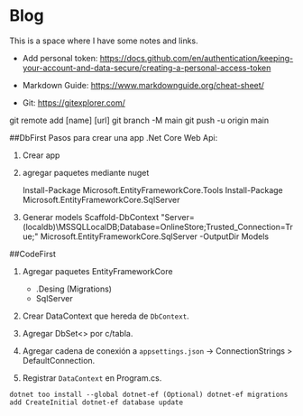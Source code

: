 # Blog
This is a space where I have some notes and links.

- Add personal token: 
      https://docs.github.com/en/authentication/keeping-your-account-and-data-secure/creating-a-personal-access-token
- Markdown Guide: 
     https://www.markdownguide.org/cheat-sheet/

- Git: https://gitexplorer.com/


git remote add [name] [url]
git branch -M main
git push -u origin main


##DbFirst
Pasos para crear una app .Net Core Web Api:

1. Crear app
2. agregar paquetes mediante nuget
	
	Install-Package Microsoft.EntityFrameworkCore.Tools
	Install-Package Microsoft.EntityFrameworkCore.SqlServer

3. Generar models
Scaffold-DbContext "Server=(localdb)\MSSQLLocalDB;Database=OnlineStore;Trusted_Connection=True;" Microsoft.EntityFrameworkCore.SqlServer -OutputDir Models


##CodeFirst
1. Agregar paquetes EntityFrameworkCore
	- .Desing (Migrations)
	- SqlServer 
	
2. Crear DataContext que hereda de `DbContext`.
3. Agregar DbSet<> por c/tabla.
4. Agregar cadena de conexión a `appsettings.json` -> ConnectionStrings > DefaultConnection.
5. Registrar `DataContext` en Program.cs.

`dotnet too install --global dotnet-ef (Optional)
dotnet-ef migrations add CreateInitial
dotnet-ef database update`
